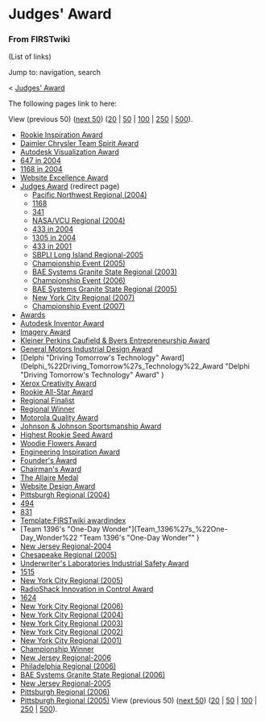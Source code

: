 # Judges' Award

### From FIRSTwiki

(List of links)

Jump to: navigation, search

&lt; [Judges' Award](/index.php?title=Judges%27_Award&redirect=no "Judges'
Award" )  

The following pages link to here:

View (previous 50) ([next
50](/index.php?title=Special:Whatlinkshere/Judges%27_Award&limit=50&from=5819
"Special:Whatlinkshere/Judges' Award" ))
([20](/index.php?title=Special:Whatlinkshere/Judges%27_Award&limit=20&from=0
"Special:Whatlinkshere/Judges' Award" ) |
[50](/index.php?title=Special:Whatlinkshere/Judges%27_Award&limit=50&from=0
"Special:Whatlinkshere/Judges' Award" ) |
[100](/index.php?title=Special:Whatlinkshere/Judges%27_Award&limit=100&from=0
"Special:Whatlinkshere/Judges' Award" ) |
[250](/index.php?title=Special:Whatlinkshere/Judges%27_Award&limit=250&from=0
"Special:Whatlinkshere/Judges' Award" ) |
[500](/index.php?title=Special:Whatlinkshere/Judges%27_Award&limit=500&from=0
"Special:Whatlinkshere/Judges' Award" )).

  * [Rookie Inspiration Award](Rookie_Inspiration_Award "Rookie Inspiration Award" )
  * [Daimler Chrysler Team Spirit Award](Daimler_Chrysler_Team_Spirit_Award "Daimler Chrysler Team Spirit Award" )
  * [Autodesk Visualization Award](Autodesk_Visualization_Award "Autodesk Visualization Award" )
  * [647 in 2004](647_in_2004 "647 in 2004" )
  * [1168 in 2004](1168_in_2004 "1168 in 2004" )
  * [Website Excellence Award](Website_Excellence_Award "Website Excellence Award" )
  * [Judges Award](/index.php?title=Judges_Award&redirect=no "Judges Award" ) (redirect page) 
    * [Pacific Northwest Regional (2004)](Pacific_Northwest_Regional_%282004%29 "Pacific Northwest Regional \(2004\)" )
    * [1168](1168 "1168" )
    * [341](341 "341" )
    * [NASA/VCU Regional (2004)](NASA/VCU_Regional_%282004%29 "NASA/VCU Regional \(2004\)" )
    * [433 in 2004](433_in_2004 "433 in 2004" )
    * [1305 in 2004](1305_in_2004 "1305 in 2004" )
    * [433 in 2001](433_in_2001 "433 in 2001" )
    * [SBPLI Long Island Regional-2005](SBPLI_Long_Island_Regional-2005 "SBPLI Long Island Regional-2005" )
    * [Championship Event (2005)](Championship_Event_%282005%29 "Championship Event \(2005\)" )
    * [BAE Systems Granite State Regional (2003)](BAE_Systems_Granite_State_Regional_%282003%29 "BAE Systems Granite State Regional \(2003\)" )
    * [Championship Event (2006)](Championship_Event_%282006%29 "Championship Event \(2006\)" )
    * [BAE Systems Granite State Regional (2005)](BAE_Systems_Granite_State_Regional_%282005%29 "BAE Systems Granite State Regional \(2005\)" )
    * [New York City Regional (2007)](New_York_City_Regional_%282007%29 "New York City Regional \(2007\)" )
    * [Championship Event (2007)](Championship_Event_%282007%29 "Championship Event \(2007\)" )
  * [Awards](Awards "Awards" )
  * [Autodesk Inventor Award](Autodesk_Inventor_Award "Autodesk Inventor Award" )
  * [Imagery Award](Imagery_Award "Imagery Award" )
  * [Kleiner Perkins Caufield &amp; Byers Entrepreneurship Award](Kleiner_Perkins_Caufield_%26_Byers_Entrepreneurship_Award "Kleiner Perkins Caufield & Byers Entrepreneurship Award" )
  * [General Motors Industrial Design Award](General_Motors_Industrial_Design_Award "General Motors Industrial Design Award" )
  * [Delphi "Driving Tomorrow's Technology" Award](Delphi_%22Driving_Tomorrow%27s_Technology%22_Award "Delphi "Driving Tomorrow's Technology" Award" )
  * [Xerox Creativity Award](Xerox_Creativity_Award "Xerox Creativity Award" )
  * [Rookie All-Star Award](Rookie_All-Star_Award "Rookie All-Star Award" )
  * [Regional Finalist](Regional_Finalist "Regional Finalist" )
  * [Regional Winner](Regional_Winner "Regional Winner" )
  * [Motorola Quality Award](Motorola_Quality_Award "Motorola Quality Award" )
  * [Johnson &amp; Johnson Sportsmanship Award](Johnson_%26_Johnson_Sportsmanship_Award "Johnson & Johnson Sportsmanship Award" )
  * [Highest Rookie Seed Award](Highest_Rookie_Seed_Award "Highest Rookie Seed Award" )
  * [Woodie Flowers Award](Woodie_Flowers_Award "Woodie Flowers Award" )
  * [Engineering Inspiration Award](Engineering_Inspiration_Award "Engineering Inspiration Award" )
  * [Founder's Award](Founder%27s_Award "Founder's Award" )
  * [Chairman's Award](Chairman%27s_Award "Chairman's Award" )
  * [The Allaire Medal](The_Allaire_Medal "The Allaire Medal" )
  * [Website Design Award](Website_Design_Award "Website Design Award" )
  * [Pittsburgh Regional (2004)](Pittsburgh_Regional_%282004%29 "Pittsburgh Regional \(2004\)" )
  * [494](494 "494" )
  * [831](831 "831" )
  * [Template:FIRSTwiki awardindex](Template:FIRSTwiki_awardindex "Template:FIRSTwiki awardindex" )
  * [Team 1396's "One-Day Wonder"](Team_1396%27s_%22One-Day_Wonder%22 "Team 1396's "One-Day Wonder"" )
  * [New Jersey Regional-2004](New_Jersey_Regional-2004 "New Jersey Regional-2004" )
  * [Chesapeake Regional (2005)](Chesapeake_Regional_%282005%29 "Chesapeake Regional \(2005\)" )
  * [Underwriter's Laboratories Industrial Safety Award](Underwriter%27s_Laboratories_Industrial_Safety_Award "Underwriter's Laboratories Industrial Safety Award" )
  * [1515](1515 "1515" )
  * [New York City Regional (2005)](New_York_City_Regional_%282005%29 "New York City Regional \(2005\)" )
  * [RadioShack Innovation in Control Award](RadioShack_Innovation_in_Control_Award "RadioShack Innovation in Control Award" )
  * [1624](1624 "1624" )
  * [New York City Regional (2006)](New_York_City_Regional_%282006%29 "New York City Regional \(2006\)" )
  * [New York City Regional (2004)](New_York_City_Regional_%282004%29 "New York City Regional \(2004\)" )
  * [New York City Regional (2003)](New_York_City_Regional_%282003%29 "New York City Regional \(2003\)" )
  * [New York City Regional (2002)](New_York_City_Regional_%282002%29 "New York City Regional \(2002\)" )
  * [New York City Regional (2001)](New_York_City_Regional_%282001%29 "New York City Regional \(2001\)" )
  * [Championship Winner](Championship_Winner "Championship Winner" )
  * [New Jersey Regional-2006](New_Jersey_Regional-2006 "New Jersey Regional-2006" )
  * [Philadelphia Regional (2006)](Philadelphia_Regional_%282006%29 "Philadelphia Regional \(2006\)" )
  * [BAE Systems Granite State Regional (2006)](BAE_Systems_Granite_State_Regional_%282006%29 "BAE Systems Granite State Regional \(2006\)" )
  * [New Jersey Regional-2005](New_Jersey_Regional-2005 "New Jersey Regional-2005" )
  * [Pittsburgh Regional (2006)](Pittsburgh_Regional_%282006%29 "Pittsburgh Regional \(2006\)" )
  * [Pittsburgh Regional (2005)](Pittsburgh_Regional_%282005%29 "Pittsburgh Regional \(2005\)" )
View (previous 50) ([next
50](/index.php?title=Special:Whatlinkshere/Judges%27_Award&limit=50&from=5819
"Special:Whatlinkshere/Judges' Award" ))
([20](/index.php?title=Special:Whatlinkshere/Judges%27_Award&limit=20&from=0
"Special:Whatlinkshere/Judges' Award" ) |
[50](/index.php?title=Special:Whatlinkshere/Judges%27_Award&limit=50&from=0
"Special:Whatlinkshere/Judges' Award" ) |
[100](/index.php?title=Special:Whatlinkshere/Judges%27_Award&limit=100&from=0
"Special:Whatlinkshere/Judges' Award" ) |
[250](/index.php?title=Special:Whatlinkshere/Judges%27_Award&limit=250&from=0
"Special:Whatlinkshere/Judges' Award" ) |
[500](/index.php?title=Special:Whatlinkshere/Judges%27_Award&limit=500&from=0
"Special:Whatlinkshere/Judges' Award" )).


